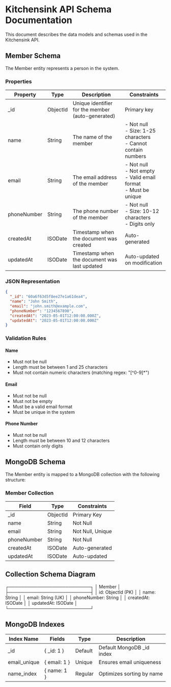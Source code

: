 # Kitchensink API Schema Documentation

This document describes the data models and schemas used in the Kitchensink API.

## Member Schema

The Member entity represents a person in the system.

### Properties

| Property     | Type     | Description                                        | Constraints                                         |
|--------------|----------|----------------------------------------------------|----------------------------------------------------|
| _id          | ObjectId | Unique identifier for the member (auto-generated)  | Primary key                                        |
| name         | String   | The name of the member                             | - Not null<br>- Size: 1-25 characters<br>- Cannot contain numbers |
| email        | String   | The email address of the member                    | - Not null<br>- Not empty<br>- Valid email format<br>- Must be unique |
| phoneNumber  | String   | The phone number of the member                     | - Not null<br>- Size: 10-12 characters<br>- Digits only |
| createdAt    | ISODate  | Timestamp when the document was created            | Auto-generated                                      |
| updatedAt    | ISODate  | Timestamp when the document was last updated       | Auto-updated on modification                        |

### JSON Representation

```json
{
  "_id": "60a6f63d5f8ee27e1a61dea4",
  "name": "John Smith",
  "email": "john.smith@example.com",
  "phoneNumber": "1234567890",
  "createdAt": "2023-05-01T12:00:00.000Z",
  "updatedAt": "2023-05-01T12:00:00.000Z"
}
```

### Validation Rules

#### Name
- Must not be null
- Length must be between 1 and 25 characters
- Must not contain numeric characters (matching regex: "[^0-9]*")

#### Email
- Must not be null
- Must not be empty
- Must be a valid email format
- Must be unique in the system

#### Phone Number
- Must not be null
- Length must be between 10 and 12 characters
- Must contain only digits

## MongoDB Schema

The Member entity is mapped to a MongoDB collection with the following structure:

### Member Collection

| Field          | Type     | Constraints                |
|----------------|----------|----------------------------|
| _id            | ObjectId | Primary Key                |
| name           | String   | Not Null                   |
| email          | String   | Not Null, Unique           |
| phoneNumber    | String   | Not Null                   |
| createdAt      | ISODate  | Auto-generated             |
| updatedAt      | ISODate  | Auto-updated               |

## Collection Schema Diagram
┌──────────────────────────┐
│ Member │
├──────────────────────────┤
│ id: ObjectId (PK) │
│ name: String │
│ email: String (UK) │
│ phoneNumber: String │
│ createdAt: ISODate │
│ updatedAt: ISODate │
└──────────────────────────┘


## MongoDB Indexes

| Index Name   | Fields       | Type    | Description                    |
|--------------|--------------|---------|--------------------------------|
| _id          | { _id: 1 }   | Default | Default MongoDB _id index      |
| email_unique | { email: 1 } | Unique  | Ensures email uniqueness       |
| name_index   | { name: 1 }  | Regular | Optimizes sorting by name      |